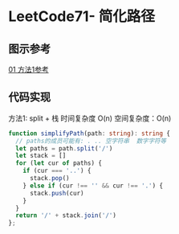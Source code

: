 # LeetCode71- 简化路径

## 图示参考

[01 方法1参考](https://leetcode.cn/problems/simplify-path/solution/jian-hua-lu-jing-by-leetcode-solution-aucq/)


## 代码实现

方法1: split + 栈  时间复杂度 O(n)  空间复杂度：O(n)

```ts
function simplifyPath(path: string): string {
  // paths的成员可能有: . .. 空字符串  数字字符等
  let paths = path.split('/')
  let stack = []
  for (let cur of paths) {
    if (cur === '..') {
      stack.pop()
    } else if (cur !== '' && cur !== '.') {
      stack.push(cur)
    }
  }
  return '/' + stack.join('/')
};
```

